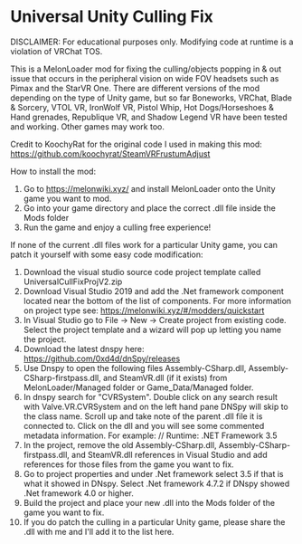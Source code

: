 # Universal Unity Culling Fix

DISCLAIMER: For educational purposes only. Modifying code at runtime is a violation of VRChat TOS. 

This is a MelonLoader mod for fixing the culling/objects popping in & out issue that occurs in the peripheral vision on wide FOV headsets such as Pimax and the StarVR One. There are different versions of the mod depending on the type of Unity game, but so far Boneworks, VRChat, Blade & Sorcery, VTOL VR, IronWolf VR, Pistol Whip, Hot Dogs/Horseshoes & Hand grenades, Republique VR, and Shadow Legend VR have been tested and working. Other games may work too. 

Credit to KoochyRat for the original code I used in making this mod: https://github.com/koochyrat/SteamVRFrustumAdjust

How to install the mod: 
1. Go to https://melonwiki.xyz/ and install MelonLoader onto the Unity game you want to mod. 
2. Go into your game directory and place the correct .dll file inside the Mods folder
3. Run the game and enjoy a culling free experience! 

If none of the current .dll files work for a particular Unity game, you can patch it yourself with some easy code modification: 

1. Download the visual studio source code project template called UniversalCullFixProjV2.zip
2. Download Visual Studio 2019 and add the .Net framework component located near the bottom of the list of components. For more information on project type see: https://melonwiki.xyz/#/modders/quickstart
3. In Visual Studio go to File -> New -> Create project from existing code. Select the project template and a wizard will pop up letting you name the project.
4. Download the latest dnspy here: https://github.com/0xd4d/dnSpy/releases
5. Use Dnspy to open the following files Assembly-CSharp.dll, Assembly-CSharp-firstpass.dll, and SteamVR.dll (if it exists) from MelonLoader/Managed folder or Game_Data/Managed folder.
6. In dnspy search for "CVRSystem". Double click on any search result with Valve.VR.CVRSystem and on the left hand pane DNSpy will skip to the class name. Scroll up and take note of the parent .dll file it is connected to. Click on the dll and you will see some commented metadata information. For example: // Runtime: .NET Framework 3.5
7. In the project, remove the old Assembly-CSharp.dll, Assembly-CSharp-firstpass.dll, and SteamVR.dll references in Visual Studio and add references for those files from the game you want to fix. 
8. Go to project properties and under .Net framework select 3.5 if that is what it showed in DNspy. Select .Net framework 4.7.2 if DNspy showed .Net framework 4.0 or higher.
9. Build the project and place your new .dll into the Mods folder of the game you want to fix.
10. If you do patch the culling in a particular Unity game, please share the .dll with me and I'll add it to the list here.
